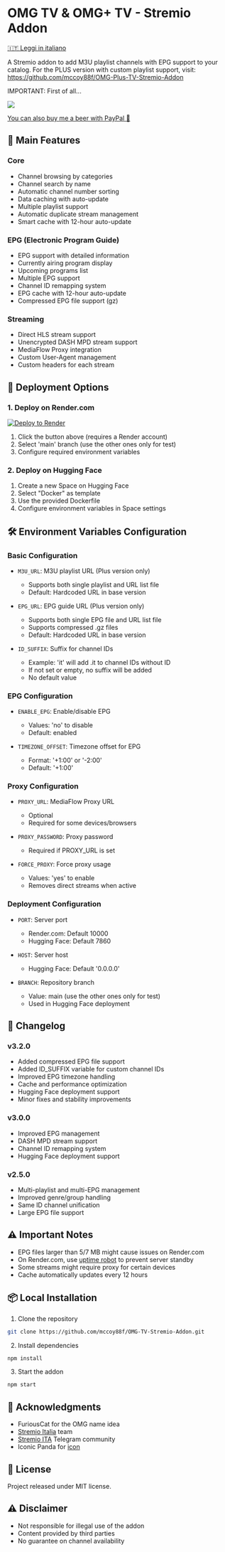 # OMG TV & OMG+ TV - Stremio Addon

[🇮🇹 Leggi in italiano](README.it.md)

A Stremio addon to add M3U playlist channels with EPG support to your catalog.
For the PLUS version with custom playlist support, visit: https://github.com/mccoy88f/OMG-Plus-TV-Stremio-Addon

IMPORTANT: First of all...

<a href="https://www.buymeacoffee.com/mccoy88f"><img src="https://img.buymeacoffee.com/button-api/?text=Buy me a beer&emoji=🍺&slug=mccoy88f&button_colour=FFDD00&font_colour=000000&font_family=Bree&outline_colour=000000&coffee_colour=ffffff" /></a>

[You can also buy me a beer with PayPal 🍻](https://paypal.me/mccoy88f?country.x=IT&locale.x=it_IT)

## 🌟 Main Features

### Core
- Channel browsing by categories
- Channel search by name
- Automatic channel number sorting
- Data caching with auto-update
- Multiple playlist support
- Automatic duplicate stream management
- Smart cache with 12-hour auto-update

### EPG (Electronic Program Guide)
- EPG support with detailed information
- Currently airing program display
- Upcoming programs list
- Multiple EPG support
- Channel ID remapping system
- EPG cache with 12-hour auto-update
- Compressed EPG file support (gz)

### Streaming
- Direct HLS stream support
- Unencrypted DASH MPD stream support
- MediaFlow Proxy integration
- Custom User-Agent management
- Custom headers for each stream

## 🚀 Deployment Options

### 1. Deploy on Render.com
[![Deploy to Render](https://render.com/images/deploy-to-render-button.svg)](https://render.com/deploy?repo=https://github.com/mccoy88f/OMG-TV-Stremio-Addon)

1. Click the button above (requires a Render account)
2. Select 'main' branch (use the other ones only for test)
3. Configure required environment variables

### 2. Deploy on Hugging Face
1. Create a new Space on Hugging Face
2. Select "Docker" as template
3. Use the provided Dockerfile
4. Configure environment variables in Space settings

## 🛠️ Environment Variables Configuration

### Basic Configuration
- `M3U_URL`: M3U playlist URL (Plus version only)
  - Supports both single playlist and URL list file
  - Default: Hardcoded URL in base version
  
- `EPG_URL`: EPG guide URL (Plus version only)
  - Supports both single EPG file and URL list file
  - Supports compressed .gz files
  - Default: Hardcoded URL in base version

- `ID_SUFFIX`: Suffix for channel IDs
  - Example: 'it' will add .it to channel IDs without ID
  - If not set or empty, no suffix will be added
  - No default value

### EPG Configuration
- `ENABLE_EPG`: Enable/disable EPG 
  - Values: 'no' to disable
  - Default: enabled
  
- `TIMEZONE_OFFSET`: Timezone offset for EPG
  - Format: '+1:00' or '-2:00'
  - Default: '+1:00'

### Proxy Configuration
- `PROXY_URL`: MediaFlow Proxy URL
  - Optional
  - Required for some devices/browsers

- `PROXY_PASSWORD`: Proxy password
  - Required if PROXY_URL is set

- `FORCE_PROXY`: Force proxy usage
  - Values: 'yes' to enable
  - Removes direct streams when active

### Deployment Configuration
- `PORT`: Server port
  - Render.com: Default 10000
  - Hugging Face: Default 7860
  
- `HOST`: Server host
  - Hugging Face: Default '0.0.0.0'

- `BRANCH`: Repository branch
  - Value: main (use the other ones only for test)
  - Used in Hugging Face deployment

## 🔄 Changelog

### v3.2.0
- Added compressed EPG file support
- Added ID_SUFFIX variable for custom channel IDs
- Improved EPG timezone handling
- Cache and performance optimization
- Hugging Face deployment support
- Minor fixes and stability improvements

### v3.0.0
- Improved EPG management
- DASH MPD stream support
- Channel ID remapping system
- Hugging Face deployment support

### v2.5.0
- Multi-playlist and multi-EPG management
- Improved genre/group handling
- Same ID channel unification
- Large EPG file support

## ⚠️ Important Notes
- EPG files larger than 5/7 MB might cause issues on Render.com
- On Render.com, use [uptime robot](https://uptimerobot.com/) to prevent server standby
- Some streams might require proxy for certain devices
- Cache automatically updates every 12 hours

## 📦 Local Installation

1. Clone the repository
```bash
git clone https://github.com/mccoy88f/OMG-TV-Stremio-Addon.git
```

2. Install dependencies
```bash
npm install
```

3. Start the addon
```bash
npm start
```

## 👏 Acknowledgments
- FuriousCat for the OMG name idea
- [Stremio Italia](https://www.reddit.com/r/Stremio_Italia/) team
- [Stremio ITA](https://t.me/Stremio_ITA) Telegram community
- Iconic Panda for [icon](https://www.flaticon.com/free-icon/tv_18223703?term=tv&page=1&position=2&origin=tag&related_id=18223703)

## 📜 License
Project released under MIT license.

## ⚠️ Disclaimer
- Not responsible for illegal use of the addon
- Content provided by third parties
- No guarantee on channel availability
